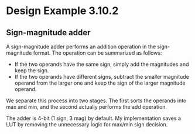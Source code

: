 # Design Example 3.10.2

## Sign-magnitude adder

A sign-magnitude adder performs an addition operation in the sign-magnitude format. The operation can be summarized as follows:
- If the two operands have the same sign, simply add the magnitudes and keep the sign.
- If the two operands have different signs, subtract the smaller magnitude operand from the larger one and keep the sign of the larger magnitude operand.

We separate this process into two stages. The first sorts the operands into max and min, and the second actually performs the add operation.

The adder is 4-bit (1 sign, 3 mag) by default. My implementation saves a LUT by removing the unnecessary logic for max/min sign decision.